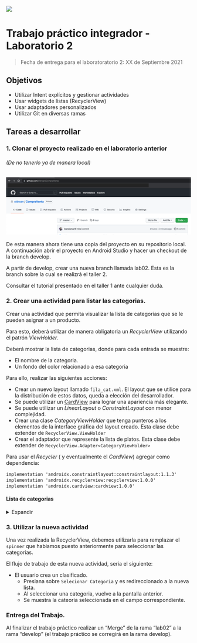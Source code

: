 ![](https://www.frsf.utn.edu.ar/templates/utn17/img/utnsantafe-color.png)

# Trabajo práctico integrador - Laboratorio 2
> Fecha de entrega para el laboratoratorio 2: XX de Septiembre 2021
## Objetivos

- Utilizar Intent explícitos y gestionar actividades
- Usar widgets de listas (RecyclerView)
- Usar adaptadores personalizados
- Utilizar Git en diversas ramas

## Tareas a desarrollar


### 1. Clonar el proyecto realizado en el laboratorio anterior
###### (De no tenerlo ya de manera local)

![](../laboratorio-01/imagenes/6-GithubRepo.png)

De esta manera ahora tiene una copia del proyecto en su repositorio local. A continuación abrir el proyecto en Android Studio y hacer un checkout de la branch develop.

A partir de develop, crear una nueva branch llamada lab02. Esta es la branch sobre la cual se realizrá el taller 2.

Consultar el tutorial presentado en el taller 1 ante cualquier duda. 

### 2. Crear una actividad para listar las categorias.

Crear una actividad que permita visualizar la lista de categorias que se le pueden asignar a un producto.

Para esto, deberá utilizar de manera obligatoria un _RecyclerView_ utilizando el patrón _ViewHolder_.

Deberá mostrar la lista de categorias, donde para cada entrada se muestre:
- El nombre de la categoria.
- Un fondo del color relacionado a esa categoria

Para ello, realizar las siguientes acciones:

- Crear un nuevo layout llamado `fila_cat.xml`. El layout que se utilice para la distribución de estos datos, queda a elección del desarrollador.
- Se puede utilizar un  [CardView](https://developer.android.com/guide/topics/ui/layout/cardview) para lograr una apariencia más elegante.
- Se puede utilizar un _LinearLayout_ o _ConstraintLayout_ con menor complejidad.
- Crear una clase _CategoryViewHolder_ que tenga punteros a los elementos de la interface gráfica del layout creado. Esta clase debe extender de `RecyclerView.ViewHolder`
- Crear el adaptador que represente la lista de platos. Esta clase debe extender de `RecyclerView.Adapter<CategoryViewHolder> `

Para usar el _Recycler_ ( y eventualmente el _CardView_) agregar como dependencia:
 ```
implementation 'androidx.constraintlayout:constraintlayout:1.1.3' 
implementation 'androidx.recyclerview:recyclerview:1.0.0' 
implementation 'androidx.cardview:cardview:1.0.0' 
```
#### Lista de categorias
<details>
<summary>Expandir</summary>
<p>
```json
  {
    "id": "MLA5725",
    "name": "Accesorios para Vehículos"
  },
  {
    "id": "MLA1512",
    "name": "Agro"
  },
  {
    "id": "MLA1403",
    "name": "Alimentos y Bebidas"
  },
  {
    "id": "MLA1071",
    "name": "Animales y Mascotas"
  },
  {
    "id": "MLA1367",
    "name": "Antigüedades y Colecciones"
  },
  {
    "id": "MLA1368",
    "name": "Arte, Librería y Mercería"
  },
  {
    "id": "MLA1743",
    "name": "Autos, Motos y Otros"
  },
  {
    "id": "MLA1384",
    "name": "Bebés"
  },
  {
    "id": "MLA1246",
    "name": "Belleza y Cuidado Personal"
  },
  {
    "id": "MLA1039",
    "name": "Cámaras y Accesorios"
  },
  {
    "id": "MLA1051",
    "name": "Celulares y Teléfonos"
  },
  {
    "id": "MLA1648",
    "name": "Computación"
  },
  {
    "id": "MLA1144",
    "name": "Consolas y Videojuegos"
  },
  {
    "id": "MLA1500",
    "name": "Construcción"
  },
  {
    "id": "MLA1276",
    "name": "Deportes y Fitness"
  },
  {
    "id": "MLA5726",
    "name": "Electrodomésticos y Aires Ac."
  },
  {
    "id": "MLA1000",
    "name": "Electrónica, Audio y Video"
  },
  {
    "id": "MLA2547",
    "name": "Entradas para Eventos"
  },
  {
    "id": "MLA407134",
    "name": "Herramientas"
  },
  {
    "id": "MLA1574",
    "name": "Hogar, Muebles y Jardín"
  },
  {
    "id": "MLA1499",
    "name": "Industrias y Oficinas"
  },
  {
    "id": "MLA1459",
    "name": "Inmuebles"
  },
  {
    "id": "MLA1182",
    "name": "Instrumentos Musicales"
  },
  {
    "id": "MLA3937",
    "name": "Joyas y Relojes"
  },
  {
    "id": "MLA1132",
    "name": "Juegos y Juguetes"
  },
  {
    "id": "MLA3025",
    "name": "Libros, Revistas y Comics"
  },
  {
    "id": "MLA1168",
    "name": "Música, Películas y Series"
  },
  {
    "id": "MLA1430",
    "name": "Ropa y Accesorios"
  },
  {
    "id": "MLA409431",
    "name": "Salud y Equipamiento Médico"
  },
  {
    "id": "MLA1540",
    "name": "Servicios"
  },
  {
    "id": "MLA9304",
    "name": "Souvenirs, Cotillón y Fiestas"
  },
  {
    "id": "MLA1953",
    "name": "Otras categorías"
  }
```
</p>
</details>

### 3. Utilizar la nueva actividad

Una vez realizada la RecyclerView, debemos utilizarla para remplazar el `spinner` que habiamos puesto anteriormente para seleccionar las categorias.

El flujo de trabajo de esta nueva actividad, seria el siguiente:

* El usuario crea un clasificado.
  * Presiana sobre `Selecionar Categoria` y es redireccionado a la nueva lista.
  * Al seleccionar una categoria, vuelve a la pantalla anterior.
  * Se muestra la cateoria seleccionada en el campo correspondiente.


### Entrega del Trabajo.

Al finalizar el trabajo práctico realizar un “Merge” de la rama “lab02” a la rama “develop” (el trabajo práctico se corregirá en la rama develop). 
